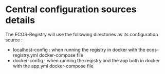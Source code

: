 # Central configuration sources details

The ECOS-Registry will use the following directories as its configuration source :

-   localhost-config : when running the registry in docker with the ecos-registry.yml docker-compose file
-   docker-config : when running the registry and the app both in docker with the app.yml docker-compose file
